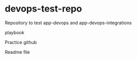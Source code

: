 # devops-test-repo

Repository to test app-devops and app-devops-integrations

playbook

Practice github 

Readme file
